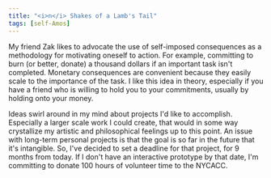 ```yaml
---
title: "<i>n</i> Shakes of a Lamb's Tail"
tags: [self-Amos]
---
```


My friend Zak likes to advocate the use of self-imposed consequences as a methodology for motivating oneself to action. For example, committing to burn
(or better, donate) a thousand dollars if an important task isn't completed. Monetary consequences are convenient because they easily scale to the importance
of the task. I like this idea in theory, especially if you have a friend who is willing to hold you to your commitments, usually by holding onto your money.

Ideas swirl around in my mind about projects I'd like to accomplish. Especially a larger scale work I could create, that would in some way crystallize my artistic
and philosophical feelings up to this point. An issue with long-term personal projects is that the goal is so far in the future that it's intangible. So, I've decided
to set a deadline for that project, for 9 months from today. If I don't have an interactive prototype by that date, I'm committing to donate 100 hours of volunteer time
to the NYCACC.